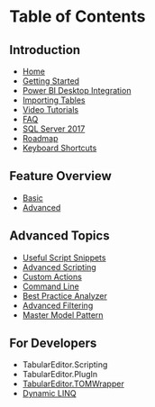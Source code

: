 # Table of Contents

## Introduction
* [Home]()
* [Getting Started](/Getting-Started)
* [Power BI Desktop Integration](/Power-BI-Desktop-Integration)
* [Importing Tables](/Importing-Tables)
* [Video Tutorials](/Training-Webinar-for-Tabular-Editor)
* [FAQ](/FAQ)
* [SQL Server 2017](/SQL-Server-2017-support)
* [Roadmap](/Roadmap)
* [Keyboard Shortcuts](/Keyboard-Shortcuts)

## Feature Overview
* [Basic](/Features-at-a-glance)
* [Advanced](/Advanced-features)

## Advanced Topics
* [Useful Script Snippets](/Useful-script-snippets)
* [Advanced Scripting](/Advanced-Scripting)
* [Custom Actions](/Custom-Actions)
* [Command Line](/Command-line-Options)
* [Best Practice Analyzer](/Best-Practice-Analyzer-Improvements)
* [Advanced Filtering](/Advanced-Filtering-of-the-Explorer-Tree)
* [Master Model Pattern](/Master-model-pattern)

## For Developers
* TabularEditor.Scripting
* TabularEditor.PlugIn
* [TabularEditor.TOMWrapper](/TabularEditor.TOMWrapper)
* [Dynamic LINQ](https://github.com/kahanu/System.Linq.Dynamic/wiki/Dynamic-Expressions)